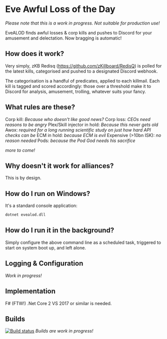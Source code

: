 # Eve Awful Loss of the Day
_Please note that this is a work in progress. Not suitable for production use!_

EveALOD finds awful losses & corp kills and pushes to Discord for your amusement and delectation. 
Now bragging is automatic!

## How does it work?
Very simply, zKB Redisq (https://github.com/zKillboard/RedisQ) is polled for the latest kills, categorised and pushed to a designated Discord webhook.

The categorisation is a handful of predicates, applied to each killmail. Each kill is tagged and scored accordingly: those over a threshold make it to Discord for analysis, amusement, trolling, whatever suits your fancy.

## What rules are these?
Corp kill: _Because who doesn't like good news?_
Corp loss: _CEOs need reasons to be angry_
Plex/Skill injector in hold: _Because this never gets old_
Awox: _required for a long running scientific study on just how hard API checks can be_
ECM in hold: _because ECM is evil_
Expensive (>10bn ISK): _no reason needed_
Pods: _because the Pod God needs his sacrifice_

_more to come!_

## Why doesn't it work for alliances?
This is by design.

## How do I run on Windows?
It's a standard console application:
```fsharp
dotnet evealod.dll
```

## How do I run it in the background?
Simply configure the above command line as a scheduled task, triggered to start on system boot up, and left alone.

## Logging & Configuration
_Work in progress!_

## Implementation
F# (FTW!)
.Net Core 2 
VS 2017 or similar is needed.

## Builds
[![Build status](https://ci.appveyor.com/api/projects/status/cro5s0i3nectf4bs?svg=true)](https://ci.appveyor.com/project/jameson2011/evealod)
_Builds are work in progress!_
